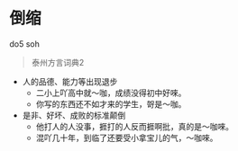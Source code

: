 # 倒缩
do5 soh
> 泰州方言词典2
- 人的品德、能力等出现退步
  - 二小上吖高中就～咖，成绩没得初中好唻。
  - 你写的东西还不如才来的学生，哿是～咖。
- 是非、好坏、成败的标准颠倒
  - 他打人的人没事，捱打的人反而捱啊批，真的是～咖唻。
  - 混吖几十年，到临了还要受小拿宝儿的气，～咖唻。
